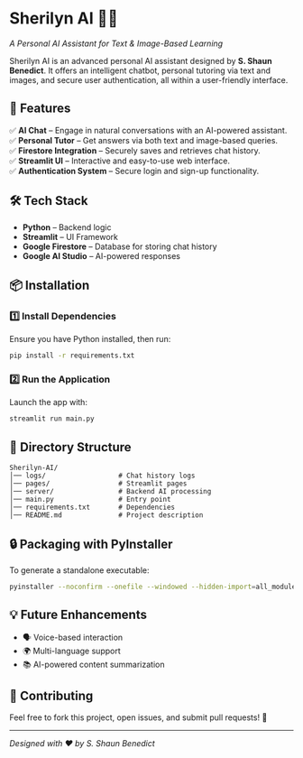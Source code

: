 # **Sherilyn AI** 🤖✨  
*A Personal AI Assistant for Text & Image-Based Learning*  

Sherilyn AI is an advanced personal AI assistant designed by **S. Shaun Benedict**. It offers an intelligent chatbot, personal tutoring via text and images, and secure user authentication, all within a user-friendly interface.  

## **🚀 Features**  
✅ **AI Chat** – Engage in natural conversations with an AI-powered assistant.  
✅ **Personal Tutor** – Get answers via both text and image-based queries.  
✅ **Firestore Integration** – Securely saves and retrieves chat history.  
✅ **Streamlit UI** – Interactive and easy-to-use web interface.  
✅ **Authentication System** – Secure login and sign-up functionality.  

## **🛠️ Tech Stack**  
- **Python** – Backend logic  
- **Streamlit** – UI Framework  
- **Google Firestore** – Database for storing chat history  
- **Google AI Studio** – AI-powered responses  

## **📦 Installation**  

### **1️⃣ Install Dependencies**  
Ensure you have Python installed, then run:  
```bash
pip install -r requirements.txt
```

### **2️⃣ Run the Application**  
Launch the app with:  
```bash
streamlit run main.py
```

## **📂 Directory Structure**  
```
Sherilyn-AI/
│── logs/                  # Chat history logs  
│── pages/                 # Streamlit pages  
│── server/                # Backend AI processing  
│── main.py                # Entry point  
│── requirements.txt       # Dependencies  
│── README.md              # Project description  
```

## **🔒 Packaging with PyInstaller**  
To generate a standalone executable:  
```bash
pyinstaller --noconfirm --onefile --windowed --hidden-import=all_modules main.py
```

## **💡 Future Enhancements**  
- 🗣️ Voice-based interaction  
- 🌍 Multi-language support  
- 📚 AI-powered content summarization  

## **🤝 Contributing**  
Feel free to fork this project, open issues, and submit pull requests! 🚀  

---
*Designed with ❤️ by S. Shaun Benedict*
